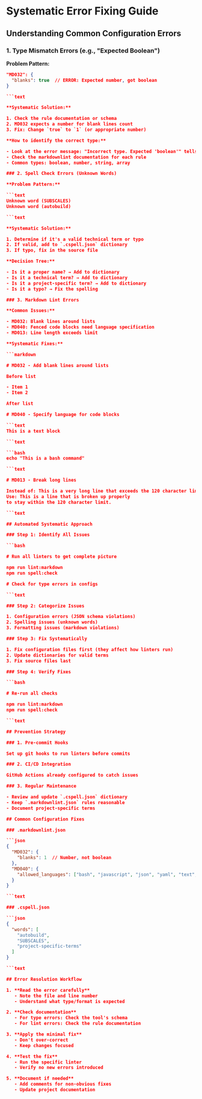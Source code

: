 # Systematic Error Fixing Guide

## Understanding Common Configuration Errors

### 1. Type Mismatch Errors (e.g., "Expected Boolean")

**Problem Pattern:**

```json
"MD032": {
  "blanks": true  // ERROR: Expected number, got boolean
}

```text

**Systematic Solution:**

1. Check the rule documentation or schema
2. MD032 expects a number for blank lines count
3. Fix: Change `true` to `1` (or appropriate number)

**How to identify the correct type:**

- Look at the error message: "Incorrect type. Expected 'boolean'" tells you what type is needed
- Check the markdownlint documentation for each rule
- Common types: boolean, number, string, array

### 2. Spell Check Errors (Unknown Words)

**Problem Pattern:**

```text
Unknown word (SUBSCALES)
Unknown word (autobuild)

```text

**Systematic Solution:**

1. Determine if it's a valid technical term or typo
2. If valid, add to `.cspell.json` dictionary
3. If typo, fix in the source file

**Decision Tree:**

- Is it a proper name? → Add to dictionary
- Is it a technical term? → Add to dictionary
- Is it a project-specific term? → Add to dictionary
- Is it a typo? → Fix the spelling

### 3. Markdown Lint Errors

**Common Issues:**

- MD032: Blank lines around lists
- MD040: Fenced code blocks need language specification
- MD013: Line length exceeds limit

**Systematic Fixes:**

```markdown

# MD032 - Add blank lines around lists

Before list

- Item 1
- Item 2

After list

# MD040 - Specify language for code blocks

```text
This is a text block

```text

```bash
echo "This is a bash command"

```text

# MD013 - Break long lines

Instead of: This is a very long line that exceeds the 120 character limit and will cause an error in markdownlint
Use: This is a line that is broken up properly
to stay within the 120 character limit.

```text

## Automated Systematic Approach

### Step 1: Identify All Issues

```bash

# Run all linters to get complete picture

npm run lint:markdown
npm run spell:check

# Check for type errors in configs

```text

### Step 2: Categorize Issues

1. Configuration errors (JSON schema violations)
2. Spelling issues (unknown words)
3. Formatting issues (markdown violations)

### Step 3: Fix Systematically

1. Fix configuration files first (they affect how linters run)
2. Update dictionaries for valid terms
3. Fix source files last

### Step 4: Verify Fixes

```bash

# Re-run all checks

npm run lint:markdown
npm run spell:check

```text

## Prevention Strategy

### 1. Pre-commit Hooks

Set up git hooks to run linters before commits

### 2. CI/CD Integration

GitHub Actions already configured to catch issues

### 3. Regular Maintenance

- Review and update `.cspell.json` dictionary
- Keep `.markdownlint.json` rules reasonable
- Document project-specific terms

## Common Configuration Fixes

### .markdownlint.json

```json
{
  "MD032": {
    "blanks": 1  // Number, not boolean
  },
  "MD040": {
    "allowed_languages": ["bash", "javascript", "json", "yaml", "text", ""]
  }
}

```text

### .cspell.json

```json
{
  "words": [
    "autobuild",
    "SUBSCALES",
    "project-specific-terms"
  ]
}

```text

## Error Resolution Workflow

1. **Read the error carefully**
   - Note the file and line number
   - Understand what type/format is expected

2. **Check documentation**
   - For type errors: Check the tool's schema
   - For lint errors: Check the rule documentation

3. **Apply the minimal fix**
   - Don't over-correct
   - Keep changes focused

4. **Test the fix**
   - Run the specific linter
   - Verify no new errors introduced

5. **Document if needed**
   - Add comments for non-obvious fixes
   - Update project documentation
